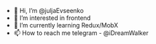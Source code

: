 - 👋 Hi, I’m @juljaEvseenko
- 👀 I’m interested in frontend
- 🌱 I’m currently learning Redux/MobX
- 📫 How to reach me telegram - @iDreamWalker

<!---
juljaEvseenko/juljaEvseenko is a ✨ special ✨ repository because its `README.md` (this file) appears on your GitHub profile.
You can click the Preview link to take a look at your changes.
--->
